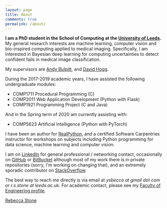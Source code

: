 ```yaml
---
layout: page
title: About
comments: true
permalink: /about/
---
```


**I am a PhD student in the School of Computing at the [University of Leeds](https://engineering.leeds.ac.uk/computing).** My general research interests are machine learning, computer vision and bio-inspired computing applied to medical imaging. Specifically, I am interested in Bayesian deep learning for computing uncertainties to detect confident fails in medical image classification.

My supervisors are [Andy Bulpitt](https://scholar.google.co.uk/citations?user=9S9v3bcAAAAJ&hl=en&oi=ao), and [David Hogg](https://scholar.google.co.uk/citations?user=5VJ4YPQAAAAJ&hl=en&oi=ao).

During the 2017-2019 academic years, I have assisted the following undergraduate modules:

+ COMP1711 Procedural Programming (C)
+ COMP2011 Web Application Development (Python with Flask)
+ COMP1921 Programming Project (C and Java)

And in the Spring term of 2020 am currently assisting with:

+ COMP5623 Artificial Intelligence (Python with PyTorch)

I have been an author for [RealPython](https://realpython.com/), and a certified Software Carpentries instructor for workshops on subjects including Python programming for data science, machine learning and computer vision.

I am on [LinkedIn](https://www.linkedin.com/in/ysbecca/) for general professional / networking contact, occasionally on [GitHub](https://github.com/ysbecca) or [BitBucket](https://bitbucket.org/ysbecca) although most of my work there is in private repositories (sorry, I'm working on changing that), and an extremely sporadic contributor on [StackOverflow](http://stackoverflow.com/users/1677813/ysbecca).

The best way to reach me directly is via email at *ysbecca at gmail dot com* or *r.s.stone at leeds.ac.uk*. For academic contact, please see my [Faculty of Engineering profile](https://engineering.leeds.ac.uk/pgr/513/Rebecca_Stone).

<div class="LI-profile-badge"  data-version="v1" data-size="large" data-locale="en_US" data-type="horizontal" data-theme="light" data-vanity="ysbecca"><a class="LI-simple-link" href='https://uk.linkedin.com/in/ysbecca?trk=profile-badge'>Rebecca Stone</a></div>


<script type="text/javascript" src="https://platform.linkedin.com/badges/js/profile.js" async defer></script>
